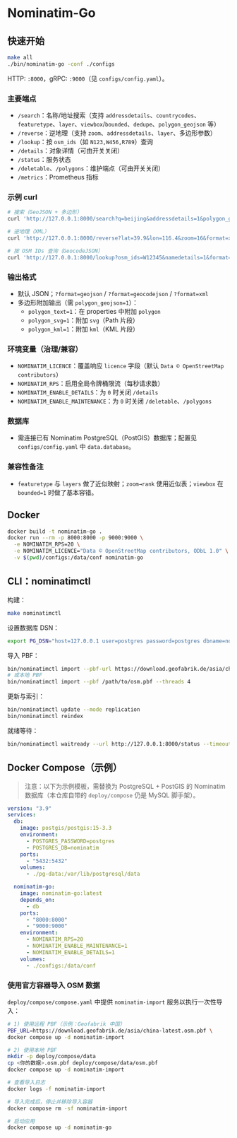 # Nominatim-Go

## 快速开始

```bash
make all
./bin/nominatim-go -conf ./configs
```

HTTP: `:8000`，gRPC: `:9000`（见 `configs/config.yaml`）。

### 主要端点

- `/search`：名称/地址搜索（支持 `addressdetails`、`countrycodes`、`featuretype`、`layer`、`viewbox`/`bounded`、`dedupe`、`polygon_geojson` 等）
- `/reverse`：逆地理（支持 `zoom`、`addressdetails`、`layer`、多边形参数）
- `/lookup`：按 `osm_ids`（如 `N123,W456,R789`）查询
- `/details`：对象详情（可由开关关闭）
- `/status`：服务状态
- `/deletable`、`/polygons`：维护端点（可由开关关闭）
- `/metrics`：Prometheus 指标

### 示例 curl

```bash
# 搜索（GeoJSON + 多边形）
curl 'http://127.0.0.1:8000/search?q=beijing&addressdetails=1&polygon_geojson=1&format=geojson'

# 逆地理（XML）
curl 'http://127.0.0.1:8000/reverse?lat=39.9&lon=116.4&zoom=16&format=xml'

# 按 OSM IDs 查询（GeocodeJSON）
curl 'http://127.0.0.1:8000/lookup?osm_ids=W12345&namedetails=1&format=geocodejson'
```

### 输出格式

- 默认 JSON；`?format=geojson` / `?format=geocodejson` / `?format=xml`
- 多边形附加输出（需 `polygon_geojson=1`）：
  - `polygon_text=1`：在 properties 中附加 `polygon`
  - `polygon_svg=1`：附加 `svg`（Path 片段）
  - `polygon_kml=1`：附加 `kml`（KML 片段）

### 环境变量（治理/兼容）

- `NOMINATIM_LICENCE`：覆盖响应 `licence` 字段（默认 `Data © OpenStreetMap contributors`）
- `NOMINATIM_RPS`：启用全局令牌桶限流（每秒请求数）
- `NOMINATIM_ENABLE_DETAILS`：为 `0` 时关闭 `/details`
- `NOMINATIM_ENABLE_MAINTENANCE`：为 `0` 时关闭 `/deletable`、`/polygons`

### 数据库

- 需连接已有 Nominatim PostgreSQL（PostGIS）数据库；配置见 `configs/config.yaml` 中 `data.database`。

### 兼容性备注

- `featuretype` 与 `layers` 做了近似映射；`zoom→rank` 使用近似表；`viewbox` 在 `bounded=1` 时做了基本容错。

## Docker

```bash
docker build -t nominatim-go .
docker run --rm -p 8000:8000 -p 9000:9000 \
  -e NOMINATIM_RPS=20 \
  -e NOMINATIM_LICENCE="Data © OpenStreetMap contributors, ODbL 1.0" \
  -v $(pwd)/configs:/data/conf nominatim-go
```

## CLI：nominatimctl

构建：
```bash
make nominatimctl
```

设置数据库 DSN：
```bash
export PG_DSN="host=127.0.0.1 user=postgres password=postgres dbname=nominatim port=5432 sslmode=disable"
```

导入 PBF：
```bash
bin/nominatimctl import --pbf-url https://download.geofabrik.de/asia/china-latest.osm.pbf --threads 4
# 或本地 PBF
bin/nominatimctl import --pbf /path/to/osm.pbf --threads 4
```

更新与索引：
```bash
bin/nominatimctl update --mode replication
bin/nominatimctl reindex
```

就绪等待：
```bash
bin/nominatimctl waitready --url http://127.0.0.1:8000/status --timeout 10m
```

## Docker Compose（示例）

> 注意：以下为示例模板，需替换为 PostgreSQL + PostGIS 的 Nominatim 数据库（本仓库自带的 `deploy/compose` 仍是 MySQL 脚手架）。

```yaml
version: "3.9"
services:
  db:
    image: postgis/postgis:15-3.3
    environment:
      - POSTGRES_PASSWORD=postgres
      - POSTGRES_DB=nominatim
    ports:
      - "5432:5432"
    volumes:
      - ./pg-data:/var/lib/postgresql/data

  nominatim-go:
    image: nominatim-go:latest
    depends_on:
      - db
    ports:
      - "8000:8000"
      - "9000:9000"
    environment:
      - NOMINATIM_RPS=20
      - NOMINATIM_ENABLE_MAINTENANCE=1
      - NOMINATIM_ENABLE_DETAILS=1
    volumes:
      - ./configs:/data/conf
```

### 使用官方容器导入 OSM 数据

`deploy/compose/compose.yaml` 中提供 `nominatim-import` 服务以执行一次性导入：

```bash
# 1) 使用远程 PBF（示例：Geofabrik 中国）
PBF_URL=https://download.geofabrik.de/asia/china-latest.osm.pbf \
docker compose up -d nominatim-import

# 2) 使用本地 PBF
mkdir -p deploy/compose/data
cp <你的数据>.osm.pbf deploy/compose/data/osm.pbf
docker compose up -d nominatim-import

# 查看导入日志
docker logs -f nominatim-import

# 导入完成后，停止并移除导入容器
docker compose rm -sf nominatim-import

# 启动应用
docker compose up -d nominatim-go
```

